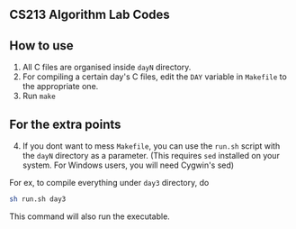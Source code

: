 ## CS213 Algorithm Lab Codes


## How to use

1. All C files are organised inside `dayN` directory.
2. For compiling a certain day's C files, edit the `DAY` variable in `Makefile`
to the appropriate one.
3. Run `make`

## For the extra points
4. If you dont want to mess `Makefile`, you can use the `run.sh` script with the `dayN` directory
as a parameter. (This requires `sed` installed on your system. For Windows users, you will need Cygwin's sed)

For ex, to compile everything under `day3` directory, do
```sh
sh run.sh day3
```
This command will also run the executable.